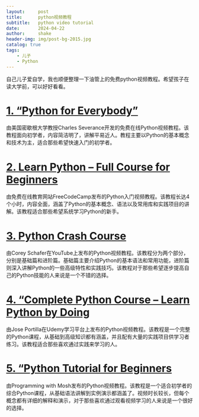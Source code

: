 ```yaml
---
layout:     post
title:      python视频教程
subtitle:   python video tutorial
date:       2024-04-22
author:     shake
header-img: img/post-bg-2015.jpg
catalog: true
tags:
    - 儿子
    - Python
---
```


自己儿子爱自学，我也顺便整理一下油管上的免费python视频教程。希望孩子在读大学前，可以好好看看。


# [1. “Python for Everybody” ](https://www.py4e.com/) 

由美国密歇根大学教授Charles Severance开发的免费在线Python视频教程。该教程面向初学者，内容简洁明了，讲解平易近人。教程主要以Python的基本概念和技术为主，适合那些希望快速入门的初学者。

# [2. Learn Python – Full Course for Beginners](https://www.youtube.com/watch?v=rfscVS0vtbw) 

由免费在线教育网站FreeCodeCamp发布的Python入门视频教程。该教程长达4个小时，内容全面，涵盖了Python的基本概念、语法以及常用库和实践项目的讲解。该教程适合那些希望系统学习Python的新手。

# [3. Python Crash Course](https://www.youtube.com/watch?v=_OtUca6fRv4) 

由Corey Schafer在YouTube上发布的Python视频教程。该教程分为两个部分，分别是基础篇和进阶篇。基础篇主要介绍Python的基本语法和常用功能，进阶篇则深入讲解Python的一些高级特性和实践技巧。该教程对于那些希望逐步提高自己的Python技能的人来说是一个不错的选择。

# [4. “Complete Python Course – Learn Python by Doing](https://www.udemy.com/course/complete-python-bootcamp/)

由Jose Portilla在Udemy学习平台上发布的Python视频教程。该教程是一个完整的Python课程，从基础到高级知识都有涵盖，并且配有大量的实践项目供学习者练习。该教程适合那些喜欢通过实践来学习的人。

# [5. “Python Tutorial for Beginners](https://www.youtube.com/watch?v=4F2m91eKmts) 

由Programming with Mosh发布的Python视频教程。该教程是一个适合初学者的综合Python课程，从基础语法讲解到实例演示都涵盖了。视频时长较长，但每个概念都有详细的解释和演示，对于那些喜欢通过观看视频学习的人来说是一个很好的选择。

